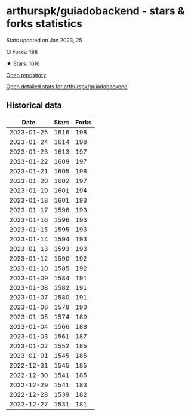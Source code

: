 # arthurspk/guiadobackend - stars & forks statistics

Stats updated on Jan 2023, 25

☋ Forks: 198

★ Stars: 1616

[Open repository](https://github.com/arthurspk/guiadobackend)

[Open detailed stats for arthurspk/guiadobackend](https://reviewgithub.com/rep/arthurspk/guiadobackend)

## Historical data
| Date | Stars | Forks |
|------|-------|-------|
| 2023-01-25 | 1616 | 198 | 
| 2023-01-24 | 1614 | 198 | 
| 2023-01-23 | 1613 | 197 | 
| 2023-01-22 | 1609 | 197 | 
| 2023-01-21 | 1605 | 198 | 
| 2023-01-20 | 1602 | 197 | 
| 2023-01-19 | 1601 | 194 | 
| 2023-01-18 | 1601 | 193 | 
| 2023-01-17 | 1596 | 193 | 
| 2023-01-16 | 1596 | 193 | 
| 2023-01-15 | 1595 | 193 | 
| 2023-01-14 | 1594 | 193 | 
| 2023-01-13 | 1593 | 193 | 
| 2023-01-12 | 1590 | 192 | 
| 2023-01-10 | 1585 | 192 | 
| 2023-01-09 | 1584 | 191 | 
| 2023-01-08 | 1582 | 191 | 
| 2023-01-07 | 1580 | 191 | 
| 2023-01-06 | 1578 | 190 | 
| 2023-01-05 | 1574 | 189 | 
| 2023-01-04 | 1566 | 188 | 
| 2023-01-03 | 1561 | 187 | 
| 2023-01-02 | 1552 | 185 | 
| 2023-01-01 | 1545 | 185 | 
| 2022-12-31 | 1545 | 185 | 
| 2022-12-30 | 1541 | 185 | 
| 2022-12-29 | 1541 | 183 | 
| 2022-12-28 | 1539 | 182 | 
| 2022-12-27 | 1531 | 181 | 

